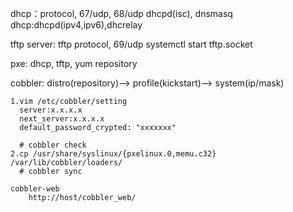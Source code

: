    dhcp：protocol, 67/udp, 68/udp
	  dhcpd(isc), dnsmasq
	  dhcp:dhcpd(ipv4,ipv6),dhcrelay

   tftp server: tftp protocol, 69/udp
	  systemctl start tftp.socket

   pxe: dhcp, tftp, yum repository

   cobbler:
	  distro(repository)--> profile(kickstart)--> system(ip/mask)

	1.vim /etc/cobbler/setting
	  server:x.x.x.x
	  next_server:x.x.x.x
	  default_password_crypted: "xxxxxxx"
	  
	  # cobbler check	
	2.cp /usr/share/syslinux/{pxelinux.0,memu.c32} /var/lib/cobbler/loaders/
	  # cobbler sync

	cobbler-web
		http://host/cobbler_web/